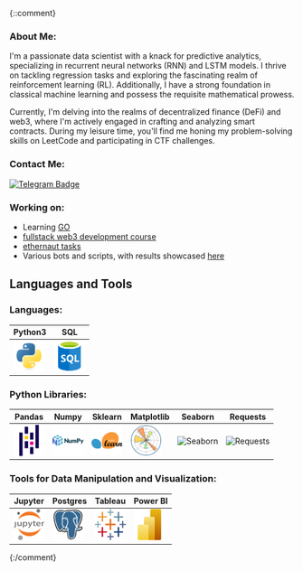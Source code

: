 {::comment}

### About Me:

I'm a passionate data scientist with a knack for predictive analytics, specializing in recurrent neural networks (RNN) and LSTM models. I thrive on tackling regression tasks and exploring the fascinating realm of reinforcement learning (RL). Additionally, I have a strong foundation in classical machine learning and possess the requisite mathematical prowess.

Currently, I'm delving into the realms of decentralized finance (DeFi) and web3, where I'm actively engaged in crafting and analyzing smart contracts. During my leisure time, you'll find me honing my problem-solving skills on LeetCode and participating in CTF challenges.
      
   
### Contact Me:  

[![Telegram Badge](https://img.shields.io/badge/Telegram-blue?style=for-the-badge&logo=telegram&logoColor=white)](https://t.me/polina_raznitsyna)


### Working on:

- Learning [GO](https://github.com/sammorozov/go_basics_study)
- [fullstack web3 development course](https://github.com/sammorozov/full_course_crypto_32) 
- [ethernaut tasks](https://github.com/sammorozov/ethernaut_source_tasks)
- Various bots and scripts, with results showcased [here](https://t.me/from_the_teapot_to_the_investor)


## Languages and Tools 

<div>

### Languages:
| Python3 | SQL |
|----------|-----|
|  <img src="https://github.com/devicons/devicon/blob/master/icons/python/python-original.svg" title="Python"  alt="Python" width="55" height="55"/> | <img src="sql.png" title="SQL"  alt="SQL" width="55" height="55"/> |  <img 

### Python Libraries:

| Pandas | Numpy | Sklearn | Matplotlib | Seaborn | Requests |
|----------|----------|----------|----------|----------|----------|
| <img src="https://github.com/devicons/devicon/blob/master/icons/pandas/pandas-original.svg" title="Pandas" alt="Pandas" width="55" height="55"/>| <img src="https://github.com/devicons/devicon/blob/master/icons/numpy/numpy-original-wordmark.svg" title="Numpy" alt="Numpy" width="55" height="55"/>|  <img src="https://github.com/devicons/devicon/blob/master/icons/scikitlearn/scikitlearn-original.svg" title="Sklearn" alt="Sklearn" width="55" height="55"/>|  <img src="https://github.com/devicons/devicon/blob/master/icons/matplotlib/matplotlib-original.svg" title="Matplotlib" alt="Matplotlib" width="55" height="55"/>| <img src="https://seaborn.pydata.org/_images/logo-mark-lightbg.svg" title="Seaborn" alt="Seaborn" width="55" height="55"/>| <img src="https://upload.wikimedia.org/wikipedia/commons/thumb/a/aa/Requests_Python_Logo.png/934px-Requests_Python_Logo.png?20180718215124" title="Requests" alt="Requests" width="55" height="55"/>|

### Tools for Data Manipulation and Visualization:

| Jupyter | Postgres | Tableau | Power BI |
|----------|----------|----------|----------|
|<img src="https://github.com/devicons/devicon/blob/master/icons/jupyter/jupyter-original-wordmark.svg" title="Jupiter" alt="Jupiter" width="55" height="55"/>|<img src="https://github.com/devicons/devicon/blob/master/icons/postgresql/postgresql-original.svg" title="pg" alt="pg" width="55" height="55"/>|<img src="tableau.svg" title="Tableau" alt="Tableau" width="55" height="55"/>|<img src="power_bi.svg" title="Power BI" alt="Power BI" width="55" height="55"/>|

<div>
      
{:/comment}
